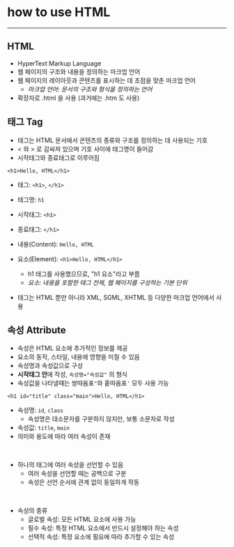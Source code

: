# how to use HTML
***

## HTML

- HyperText Markup Language
- 웹 페이지의 구조와 내용을 정의하는 마크업 언어 
- 웹 페이지의 레이아웃과 콘텐츠를 표시하는 데 초점을 맞춘 마크업 언어
    - *마크업 언어: 문서의 구조와 형식을 정의하는 언어*
- 확장자로 .html 을 사용 (과거에는 .htm 도 사용)

## 태그 Tag

- 태그는 HTML 문서에서 콘텐츠의 종류와 구조를 정의하는 데 사용되는 기호
- < 와 > 로 감싸져 있으며 기호 사이에 태그명이 들어감
- 시작태그와 종료태그로 이루어짐

```
<h1>Hello, HTML</h1>
```

- 태그: `<h1>`, `</h1>`
- 태그명: `h1`
- 시작태그: `<h1>`
- 종료태그: `</h1>`
- 내용(Content): `Hello, HTML`
- 요소(Element): `<h1>Hello, HTML</h1>`
    - h1 태그를 사용했으므로, "h1 요소"라고 부름
    - *요소: 내용을 포함한 태그 전체, 웹 페이지를 구성하는 기본 단위*

- 태그는 HTML 뿐만 아니라 XML, SGML, XHTML 등 다양한 마크업 언어에서 사용

## 속성 Attribute

- 속성은 HTML 요소에 추가적인 정보를 제공
- 요소의 동작, 스타일, 내용에 영향을 미칠 수 있음
- 속성명과 속성값으로 구성
- **시작태그 안**에 작성, `속성명="속성값"` 의 형식
- 속성값을 나타낼때는 쌍따옴표`"`와 홑따옴표`'` 모두 사용 가능

```
<h1 id="title" class="main">Hello, HTML</h1>
```

- 속성명: `id`, `class`
    - 속성명은 대소문자를 구분하지 않지만, 보통 소문자로 작성
- 속성값: `title`, `main`
- 의미와 용도에 따라 여러 속성이 존재

<br>

- 하나의 태그에 여러 속성을 선언할 수 있음
    - 여러 속성을 선언할 때는 공백으로 구분
    - 속성은 선언 순서에 관계 없이 동일하게 작동

<br>

- 속성의 종류
    - 글로벌 속성: 모든 HTML 요소에 사용 가능
    - 필수 속성: 특정 HTML 요소에서 반드시 설정해야 하는 속성
    - 선택적 속성: 특정 요소에 필요에 따라 추가할 수 있는 속성
    
